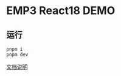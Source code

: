# EMP3 React18 DEMO

## 运行
```
pnpm i
pnpm dev
```

[文档说明](https://empjs.dev/guide/empShare/react.html)